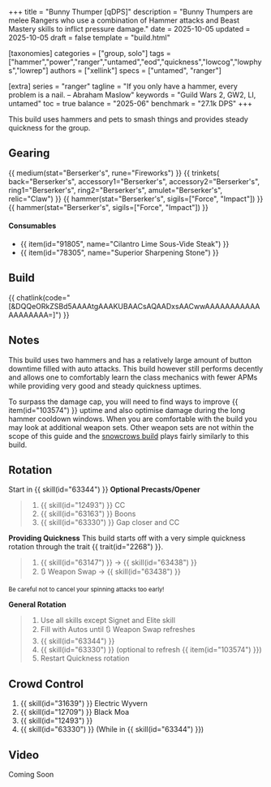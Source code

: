 +++
title = "Bunny Thumper [qDPS]"
description = "Bunny Thumpers are melee Rangers who use a combination of Hammer attacks and Beast Mastery skills to inflict pressure damage."
date = 2025-10-05
updated = 2025-10-05
draft = false
template = "build.html"

[taxonomies]
categories = ["group, solo"]
tags = ["hammer","power","ranger","untamed","eod","quickness","lowcog","lowphys","lowrep"]
authors = ["xellink"]
specs = ["untamed", "ranger"]

[extra]
series = "ranger"
tagline = "If you only have a hammer, every problem is a nail. – Abraham Maslow"
keywords = "Guild Wars 2, GW2, LI, untamed"
toc = true
balance = "2025-06"
benchmark = "27.1k DPS"
+++

This build uses hammers and pets to smash things and provides steady quickness for the group.

## Gearing

{{ medium(stat="Berserker's", rune="Fireworks") }}
	{{ trinkets(
	back="Berserker's",
	accessory1="Berserker's",
	accessory2="Berserker's",
	ring1="Berserker's",
	ring2="Berserker's",
	amulet="Berserker's",
	relic="Claw") }}
{{ hammer(stat="Berserker's", sigils=["Force", "Impact"]) }}
{{ hammer(stat="Berserker's", sigils=["Force", "Impact"]) }}

#### Consumables
- {{ item(id="91805", name="Cilantro Lime Sous-Vide Steak") }}
- {{ item(id="78305", name="Superior Sharpening Stone") }}

## Build

{{ chatlink(code="[&DQQeORkZSBd5AAAAtgAAAKUBAACsAQAADxsAACwwAAAAAAAAAAAAAAAAAAA=]") }}

## Notes
This build uses two hammers and has a relatively large amount of button downtime filled with auto attacks. This build however still performs decently and allows one to comfortably learn the class mechanics with fewer APMs while providing very good and steady quickness uptimes.

To surpass the damage cap, you will need to find ways to improve {{ item(id="103574") }} uptime and also optimise damage during the long hammer cooldown windows. When you are comfortable with the build you may look at additional weapon sets. Other weapon sets are not within the scope of this guide and the [snowcrows build](https://snowcrows.com/builds/raids/ranger/power-quickness-untamed) plays fairly similarly to this build.

## Rotation
Start in {{ skill(id="63344") }}
**Optional Precasts/Opener** 
> 1. {{ skill(id="12493") }} CC
> 1. {{ skill(id="63163") }} Boons
> 1. {{ skill(id="63330") }} Gap closer and CC

**Providing Quickness**
This build starts off with a very simple quickness rotation through the trait {{ trait(id="2268") }}.
> 1. {{ skill(id="63147") }} -> {{ skill(id="63438") }}
> 1. 🔃 Weapon Swap -> {{ skill(id="63438") }}

<small>Be careful not to cancel your spinning attacks too early!</small>

**General Rotation**
> 1. Use all skills except Signet and Elite skill
> 1. Fill with Autos until 🔃 Weapon Swap refreshes
> 1. {{ skill(id="63344") }}
> 1. {{ skill(id="63330") }} (optional to refresh {{ item(id="103574") }})
> 1. Restart Quickness rotation

## Crowd Control
1. {{ skill(id="31639") }} Electric Wyvern
2. {{ skill(id="12709") }} Black Moa
3. {{ skill(id="12493") }}
4. {{ skill(id="63330") }} (While in {{ skill(id="63344") }})

## Video
Coming Soon